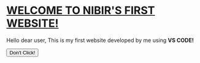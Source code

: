 <!DOCTYPE html>
<html> 
<head>
<title> NIBIR'S FIRST WEBSITE! </title>
<meta charset="utf=8">
<link rel="stylesheet"
href="style.css">
</head>
<body> 
<h1><U>WELCOME TO NIBIR'S FIRST WEBSITE!</U></h1>
<P>Hello dear user, This is my first website developed by me using <B>VS CODE!</B></P>
<button onclick="Itoldyoutonotclickmehahah()">Don't Click!</button>
<p id="message"></p>
<script src="script.js" defer></script> 
</body>
</html>
